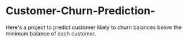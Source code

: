 # Customer-Churn-Prediction-
Here's a project to predict customer likely to churn balances below the minimum balance of each customer. 
